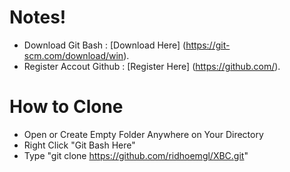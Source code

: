 # Notes!

- Download Git Bash : [Download Here] (https://git-scm.com/download/win).
- Register Accout Github : [Register Here] (https://github.com/).




# How to Clone

- Open or Create Empty Folder Anywhere on Your Directory
- Right Click "Git Bash Here"
- Type "git clone https://github.com/ridhoemgl/XBC.git"
